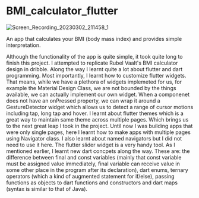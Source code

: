 # BMI_calculator_flutter

![Screen_Recording_20230302_211458_1](https://user-images.githubusercontent.com/99208239/222427153-09811b2c-dce3-40d9-8466-18024797e9b8.gif)

An app that calculates your BMI (body mass index) and provides simple interpretation.

Although the functionality of the app is quite simple, it took quite long to finish this project. I attempted to replicate Rubel Vaalt's BMI calculator design in dribble. Along the way I learnt quite a lot about flutter and dart programming.
Most importantly, I learnt how to customize flutter widgets. That means, while we have a plethora of widgets implemeted for us, for example the Material Design Class, we are not bounded by the things available, we can actually implement our own widget. When a componenet does not have an onPressed property, we can wrap it around a GestureDetector widget which allows us to detect a range of cursor motions including tap, long tap and hover. I learnt about flutter themes which is a great way to maintain same theme across multiple pages. Which brings us to the next great leap I took in the project. Until now I was building apps that were only single pages, here I learnt how to make apps with multiple pages using Navigator class. I also learnt about named navigators but I did not need to use it here. The flutter slider widget is a very handy tool.
As I mentioned earlier, I learnt new dart concpets along the way. These are: the difference between final and const variables (mainly that const variable must be assigned value immediately, final variable can receive value in some other place in the program after its declaration), dart enums, ternary operators (which a kind of augmented statement for if/else), passing functions as objects to dart functions and constructors and dart maps (syntax is similar to that of Java).
